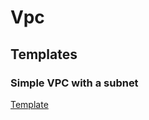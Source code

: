 # Vpc

## Templates

### Simple VPC with a subnet

[Template](../resources/network/simple-vpc-cfn.yaml)